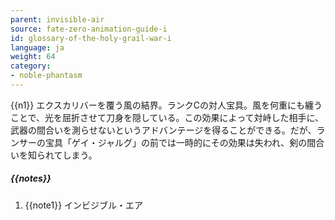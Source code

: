 ```yaml
---
parent: invisible-air
source: fate-zero-animation-guide-i
id: glossary-of-the-holy-grail-war-i
language: ja
weight: 64
category:
- noble-phantasm
---
```


{{n1}}
エクスカリバーを覆う風の結界。ランクCの対人宝具。風を何重にも纏うことで、光を屈折させて刀身を隠している。この効果によって対峙した相手に、武器の間合いを測らせないというアドバンテージを得ることができる。だが、ランサーの宝具「ゲイ・ジャルグ」の前では一時的にその効果は失われ、剣の間合いを知られてしまう。

##### {{notes}}

1. {{note1}} インビジブル・エア
